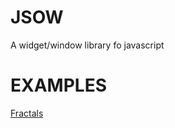 JSOW
====

A widget/window library fo javascript

EXAMPLES
===

[Fractals](https://etud.insa-toulouse.fr/~bessou/fractales/)
